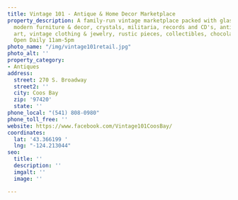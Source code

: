 ```yaml
---
title: Vintage 101 - Antique & Home Decor Marketplace
property_description: A family-run vintage marketplace packed with glassware, midcentury
  modern furniture & decor, crystals, militaria, records and CD's, antique tools,
  art, vintage clothing & jewelry, rustic pieces, collectibles, chocolate, & more!
  Open Daily 11am-5pm
photo_name: "/img/vintage101retail.jpg"
photo_alt: ''
property_category:
- Antiques
address:
  street: 270 S. Broadway
  street2: ''
  city: Coos Bay
  zip: '97420'
  state: ''
phone_local: "(541) 808-0980"
phone_toll_free: ''
website: https://www.facebook.com/Vintage101CoosBay/
coordinates:
  lat: '43.366199 '
  lng: "-124.213044"
seo:
  title: ''
  description: ''
  imgalt: ''
  image: ''

---
```

